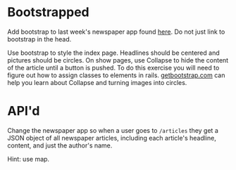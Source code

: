 # Bootstrapped
Add bootstrap to last week's newspaper app found [here](https://github.com/ga-students/peach/tree/master/w10/d04/newspaper).
Do not just link to bootstrap in the head.

Use bootstrap to style the index page. Headlines should be centered and pictures should be circles. On show pages, use Collapse to hide the content of the article until a button is pushed. To do this exercise you will need to figure out how to assign classes to elements in rails. [getbootstrap.com](www.getbootstrap.com) can help you learn about Collapse and turning images into circles. 




# API'd

Change the newspaper app so when a user goes to ```/articles``` they get a JSON object  of all newspaper articles, including each article's headline, content, and just the author's name.

Hint: use map.


